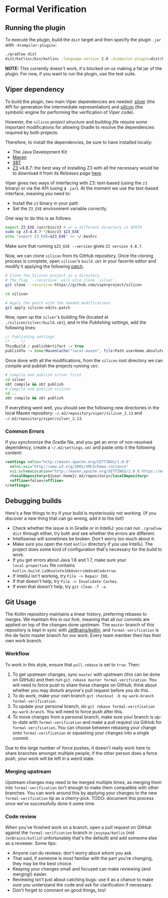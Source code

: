 # Formal Verification

## Running the plugin

To execute the plugin, build the `dist` target and then
specify the plugin `.jar` with `-Xcompiler-plugin=`:

```sh
./gradlew dist
dist/kotlinc/bin/kotlinc -language-version 2.0 -Xcompiler-plugin=dist/kotlinc/lib/formver-compiler-plugin.jar myfile.kt
```

**NOTE:** This currently doesn't work, it's blocked on us making a fat jar
of the plugin.  For now, if you want to run the plugin, use the test suite.

## Viper dependency

To build the plugin, two main Viper dependencies are needed: 
[silver](https://github.com/viperproject/silver) (the API for
generation the intermediate representation) and 
[silicon](https://github.com/viperproject/silicon) (the symbolic engine for
performing the verification of Viper code).

However, the `silicon` *project structure* and *building file* require some
important modifications for allowing Gradle to resolve the dependencies required by both projects.

Therefore, to install the dependencies, be sure to have installed locally:
* The Java Development Kit
* [Maven](https://maven.apache.org/index.html)
* [SBT](https://www.scala-sbt.org/)
* [Z3](https://github.com/Z3Prover/z3) v4.8.7: the best way of installing Z3 with all the necessary would be to
download it from its _Releases page_ [here](https://github.com/Z3Prover/z3/releases/tag/z3-4.8.7).

Viper gives two ways of interfacing with Z3: text-based (using the `z3` binary)
or via the API (using a `.jar`).
At the moment we use the text-based interface, meaning you need to:
- Install the `z3` binary in your path
- Set the `Z3_EXE` environment variable correctly.

One way to do this is as follows:
```bash
export Z3_EXE /usr/bin/z3 # or a different directory in $PATH
sudo cp z3-4.8.7-*/bin/z3 $Z3_EXE
echo "export Z3_EXE=$Z3_EXE" >> ~/.bashrc
```

Make sure that running `$Z3_EXE --version` gives `Z3 version 4.8.7`.

Now, we can clone `silicon` from its GitHub repository.
Once the cloning process is complete, open `silicon`'s `build.sbt` in your favorite editor
and modify it applying the following [patch](./resources/patches/silicon-edits.patch).

```bash
# Clone the Silicon project in a directory.
# The flag `--recursive` will also clone `silver`.
git clone --recursive https://github.com/viperproject/silicon

cd silicon

# Apply the patch with the needed modifications
git apply silicon-edits.patch
```


Now, open up the `silver`'s building file (located at `./silicon/silver/build.sbt`), and in the _Publishing settings_, 
add the following lines:

```sbt
// Publishing settings
/* ... */
ThisBuild / publishArtifact := true
publishTo := Some(MavenCache("local-maven", file(Path.userHome.absolutePath + "/.m2/repository")))
```

Once done with all the modifications, from the `silicon` root directory we can compile and publish the projects
running `sbt`:

```bash
# Compile and publish silver first
cd silver
sbt compile && sbt publish
# Compile and publish silicon
cd ..
sbt compile && sbt publish
```

If everything went well, you should see the following new directories in the local Maven repository: 
`~/.m2/repository/viper/silicon_2.13` and `~/.m2/repository/viper/silver_2.13`.

### Common Errors

If you synchronize the Gradle file, and you get an error of non-resolved dependency, create a `~/.m2/settings.xml`
and paste onto it the following content:

```xml
<settings xmlns="http://maven.apache.org/SETTINGS/1.0.0"
  xmlns:xsi="http://www.w3.org/2001/XMLSchema-instance"
  xsi:schemaLocation="http://maven.apache.org/SETTINGS/1.0.0 https://maven.apache.org/xsd/settings-1.0.0.xsd">
  <localRepository>${user.home}/.m2/repository</localRepository>
  <offline>false</offline>
</settings>
```

## Debugging builds

Here's a few things to try if your build is mysteriously not working.
(If you discover a new thing that can go wrong, add it to the list!)

- Check whether the issue is in Gradle or in IntelliJ: you can run
  `./gradlew dist` through either, try both and see whether the errors
  are different.
- Intellisense will sometimes be broken.  Don't worry too much about it.
- Make sure you open the root `kotlin` directory if you use IntelliJ.
  The project does some kind of configuration that's necessary for the
  build to work.
- If you get errors about Java 1.6 and 1.7, make sure your `local.properties`
  file contains `kotlin.build.isObsoleteJdkOverrideEnabled=true`.
- If IntelliJ isn't working, try `File -> Repair IDE`.
- If that doesn't help, try `File -> Invalidate Caches`.
- If even that doesn't help, try `git clean -f -x`.

## Git Usage

The Kotlin repository maintains a linear history, preferring
rebases to merges.  We maintain this in our fork, meaning
that all our commits are applied on top of the changes done
upstream. The `master` branch of this repository is kept in
sync with [JetBrains/kotlin][0], and `formal-verification` is
the de facto master branch for our work.  Every team member
then has their own work branch.

### Workflow

To work in this style, ensure that `pull.rebase` is set to
`true`.  Then:

1. To get upstream changes, sync `master` with upstream
   (this can be done on GitHub) and then run `git rebase master formal-verification`.
   You will need to force push to share these changes on GitHub;
   think about whether you may disturb anyone's pull request before
   you do this.
2. To do work, make your own branch `git checkout -b my-work-branch formal-verification`.
3. To update your personal branch, do `git rebase formal-verification my-work-branch`.
   You will need to force push after this.
4. To move changes from a personal branch, make sure your branch is 
   up-to-date with `formal-verification` and make a pull request
   via GitHub for `formal-verification`.  You can choose between rebasing
   your change onto `formal-verification` or squashing your changes into a
   single commit.

Due to the large number of force pushes, it doesn't really work here
to share branches amongst multiple people; if the other person does
a force push, your work will be left in a weird state.

### Merging upstream

Upstream changes may need to be merged multiple times, as
merging them into `formal-verification` isn't enough to make
them compatible with other branches.  You can work around this
by applying your changes to the new `formal-verification` tip
as a cherry-pick.  TODO: document this process once we've
successfully done it some time.

### Code review

When you've finished work on a branch, open a pull request on
GitHub against the `formal-verification` branch in `jesyspa/kotlin`
(not `JetBrains/kotlin`! unfortunately that's the default) and
add someone else as a reviewer.  Some tips:
- Anyone can do reviews: don't worry about whom you ask.
- That said, if someone is most familiar with the part you're changing, they may be the best choice.
- Keeping your changes small and focused can make reviewing (and merging!) easier.
- Reviewing isn't just about catching bugs: use it as a chance to make
  sure you understand the code and ask for clarification if necessary.
- Don't forget to comment on good things, too!

[0]: https://github.com/JetBrains/kotlin
